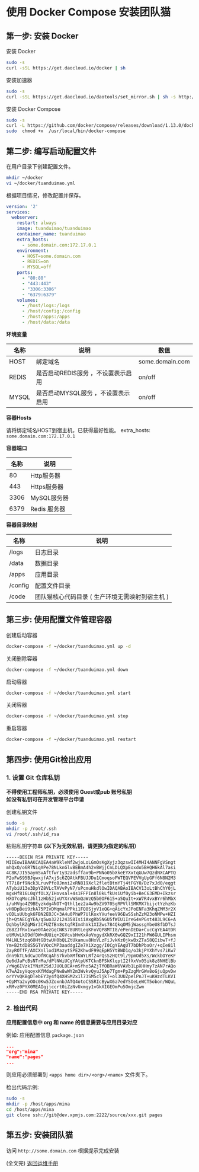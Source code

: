 # 使用 Docker Compose 安装团队猫

## 第一步: 安装 Docker

安装 Docker

```bash
sudo -s
curl -sSL https://get.daocloud.io/docker | sh
```

安装加速器

```bash
sudo -s
curl -sSL https://get.daocloud.io/daotools/set_mirror.sh | sh -s http://5382404c.m.daocloud.io
```

安装 Docker Compose

```bash
sudo -s
curl -L https://github.com/docker/compose/releases/download/1.13.0/docker-compose-`uname -s`-`uname -m` > /usr/local/bin/docker-compose
sudo  chmod +x  /usr/local/bin/docker-compose
```

## 第二步: 编写启动配置文件

在用户目录下创建配置文件。

```bash
mkdir ~/docker
vi ~/docker/tuanduimao.yml
```

根据项目情况，修改配置并保存。

```yml
version: '2'
services:
  webserver:
    restart: always
    image: tuanduimao/tuanduimao
    container_name: tuanduimao
    extra_hosts:
      - some.domain.com:172.17.0.1
    environment:
      - HOST=some.domain.com
      - REDIS=on
      - MYSQL=off
    ports:
      - "80:80"
      - "443:443"
      - "3306:3306"
      - "6379:6379"
    volumes:
      - /host/logs:/logs
      - /host/config:/config
      - /host/apps:/apps
      - /host/data:/data
```

**环境变量**

|   名称 |  说明   | 数值 |
| --- | --- | --- |
|   HOST  | 绑定域名  |   some.domain.com |
|   REDIS  | 是否启动REDIS服务 ，不设置表示启用    |   on/off |
|   MYSQL  | 是否启动MYSQL服务 ，不设置表示启用    |   on/off |

**容器Hosts**

请将绑定域名HOST到宿主机，已获得最好性能。 
extra_hosts:
`some.domain.com:172.17.0.1`


**容器端口**

|   名称 |  说明   | 
| --- | --- | 
|   80  | Http服务器  |   
|   443  | Https服务器     |   
|   3306  | MySQL服务器    | 
|   6379  | Redis 服务器    | 


**容器目录映射**

|   名称 |  说明   | 
| --- | --- | 
|   /logs  | 日志目录  |   
|   /data  | 数据目录    |   
|   /apps  | 应用目录    | 
|   /config  | 配置文件目录    | 
|   /code  | 团队猫核心代码目录 ( 生产环境无需映射到宿主机 )    | 



## 第三步: 使用配置文件管理容器

创建启动容器

```bash
docker-compose -f ~/docker/tuanduimao.yml up -d
```

关闭删除容器

```bash
docker-compose -f ~/docker/tuanduimao.yml down
```

启动容器

```bash
docker-compose -f ~/docker/tuanduimao.yml start
```

关闭容器

```bash
docker-compose -f ~/docker/tuanduimao.yml stop
```

重启容器

```bash
docker-compose -f ~/docker/tuanduimao.yml restart
```



## 第四步: 使用Git检出应用

### 1. 设置 Git 仓库私钥

**不得使用工程师私钥，必须使用 Guest或pub 账号私钥**  
**如没有私钥可在开发管理平台申请**

创建私钥文件

```bash
sudo -s
mkdir -p /root/.ssh
vi /root/.ssh/id_rsa
```

粘贴私钥字符串 **\(以下为无效私钥，请更换为指定的私钥）**

```text
-----BEGIN RSA PRIVATE KEY-----
MIIEowIBAAKCAQEA4aW9kleNf2wjoLoLGmOsKgXyjz3qzswII4MHI4ANNFgVSngt
mhQxO/o6R7NiqXPe78NLknGlvBEBmA4h2vBWjjCnLDLQXpEoxdo5BHQH6kAl7asi
4C8K/JI55aymSvAftfwr1y32adsffax9b+PNNo05bXkeEYXxtqGUw7QzdNXCAPTQ
P2oFwS95BJqwxjfA7xjSc6ZQAtkFBUJJDu1CmoqsoFWTEQVPEVVgUpGFf6N8N2M3
YT7i8rf9Nck3LruvPfo0Jnni2xRN819Xcl2fletBtmYTj4tFGY0/Dz7xJd0/eqgt
ATybiU13e3DpYZ8VLcTAVvPyN7/sPcmuHkdlOwIDAQABAoIBACV13oLtBhChY0jL
mgxHf816L0qYfOLX/IHovsal+4s1FFPIn8l0kLfkUsiUf0yib+BeC63EMD+Ikzsr
HXO7cqMocJhl1zHb52jxUYXrvWSmQaWzQ5b0OF615+a5QuIt+xW7R4vxBYr6hMbX
i/uHVgo4Z9BEyzkdg4NOT+Qthl1ez2a4w9bZV9705gRPVllSMKMX7bijctYzhzKb
vH0DpBei9zkA75PIvDMqmalPPki1FQ8SjyV1eQG+qAicYxJPoENFa3KhqZMM3r2X
vODLsUUbgk6FBN2EOJC+3A4u0PhWP7UlKoxYVufeeV96EwSSshZzM23oNMPw+HZI
jh+QtAECgYEA/q5wo322124358IsiiAxgRb5NGU5fWIU1IreG4vPGst483L9C6+A
OqhbylRZgMGr3CFUZfBn8stqfRIm4hVk1XIZws784QkqOM5jWassgYbeU8fbDTsJ
Z68ZJfRx1xwe0TAezGqCNKS78URtLegKFoVQP8MTI8/ePenDEDa+CucCgYEA4tDR
etMUvLkO9dfDW+dUUiq+2GVcvbHvKxAoVxgydXkRX6wGQZ9xII21hPW6GULIPhsm
M4LNL5tzq6OHtGBtwUH0bQLZtUkamuv8HxVLzFiJvkKzOjkwBxZTa58QIibwT+fJ
Ym+B2tdD8S5GTxVOcCMP3aaddgIZe7XiXzgg/I0CgYEAqUT7bDhPbaOr/+qIe81l
2ayROTfF/AXCXnllod1MazytSPE2KhwdF99qEpH5YtBWD1q/o3kjPYXhYvs7iKw7
dnn9kTLNdCwJOfRCqAhS7kvbXMfKWYLRf24rQsSzHQt9l/9pmOd5Xs/WckbOYeKF
Qe6dJaPcBsNTrMa/dPlNWiUCgYAtpUKTCknBFSkKlqptI2fXxVx05ik8z8NHElBb
/rWg6IVzkIYNzM2SdJJUOLOEA+mSfho5AZjTfOBRaW6VAVb1LpXHHmy7zAN7rAQo
KTwA2syVqoyxKfMdagPNw8wWY2m3WvkvQyuJ5Ap7Tgm+PpZzgMrGWx8oGjuQpvDw
orYYvQKBgDTebEY3y4fQ4XHSM2x1l73SM5cljkT+ol3UUZpelPnJT+uKHzdTLKVI
+OpMYa2vyOOc0Kw5JZoxnbJATQ4otoCSSRIcBywX6a7edYSOeLeWCT5obon/WQuL
xRMvz0PYX0MEAIgjjccrt0iZzNvUxmgy1vGkXIGEOmPu5OmjcZwm
-----END RSA PRIVATE KEY-----
```

### 2. 检出代码

**应用配置信息中 org 和 name 的信息需要与应用目录对应**

例如:  应用配置信息 `package.json`

```json
...
"org":"mina"
"name":"pages"
...
```

则应用必须部署到 `<apps home dir>/<org>/<name>` 文件夹下。

检出代码示例:

```bash
sudo -s
mkdir -p /host/apps/mina
cd /host/apps/mina 
git clone ssh://git@dev.xpmjs.com:2222/source/xxx.git pages
```

## 第五步: 安装团队猫

访问 `http://some.domain.com` 根据提示完成安装

\(全文完\) [返回运维手册](index.md)

